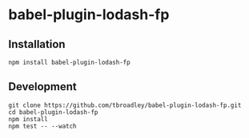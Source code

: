 # babel-plugin-lodash-fp

## Installation

```
npm install babel-plugin-lodash-fp
```

## Development

```
git clone https://github.com/tbroadley/babel-plugin-lodash-fp.git
cd babel-plugin-lodash-fp
npm install
npm test -- --watch
```
